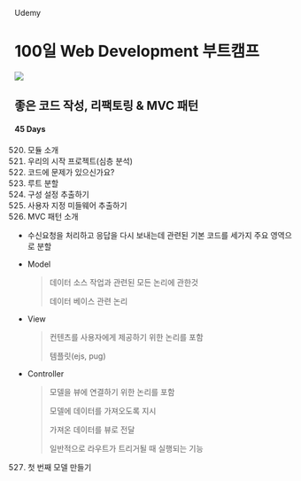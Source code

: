 Udemy

# 100일 Web Development 부트캠프

[<img src="https://img.shields.io/badge/github-%23121011.svg?style=for-the-badge&logo=github&logoColor=white" />](https://github.com/academind/100-days-of-web-development/)

## 좋은 코드 작성, 리팩토링 & MVC 패턴

#### 45 Days

520. 모듈 소개
521. 우리의 시작 프로젝트(심층 분석)
522. 코드에 문제가 있으신가요?
523. 루트 분할
524. 구성 설정 추출하기
525. 사용자 지정 미들웨어 추출하기
526. MVC 패턴 소개

- 수신요청을 처리하고 응답을 다시 보내는데 관련된 기본 코드를 세가지 주요 영역으로 분할

- Model

  > 데이터 소스 작업과 관련된 모든 논리에 관한것
  >
  > 데이터 베이스 관련 논리

- View

  > 컨텐츠를 사용자에게 제공하기 위한 논리를 포함
  >
  > 템플릿(ejs, pug)

- Controller

  > 모델을 뷰에 연결하기 위한 논리를 포함
  >
  > 모델에 데이터를 가져오도록 지시
  >
  > 가져온 데이터를 뷰로 전달
  >
  > 일반적으로 라우트가 트리거될 때 실행되는 기능

527. 첫 번째 모델 만들기
